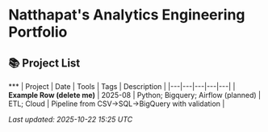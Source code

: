 # Natthapat's Analytics Engineering Portfolio

## 📚 Project List

***<!-- PROJECTS_TABLE:START -->
| Project | Date | Tools | Tags | Description |
|---|---|---|---|---|
| **Example Row (delete me)** | 2025-08 | Python; Bigquery; Airflow (planned) | ETL; Cloud | Pipeline from CSV→SQL→BigQuery with validation |

_Last updated: 2025-10-22 15:25 UTC_
<!-- PROJECTS_TABLE:END -->